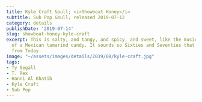 ```yaml
---
title: Kyle Craft &bull; <i>Showboat Honey</i>
subtitle: Sub Pop &bull; released 2019-07-12
category: details
publishDate: '2019-07-14'
slug: showboat-honey-kyle-craft
excerpt: This is salty, and tangy, and spicy, and sweet, like the musical equivalent
  of a Mexican tamarind candy. It sounds so Sixties and Seventies that it must be
  from Today.
image: "~/assets/images/details/2019/08/kyle-craft.jpg"
tags:
- Ty Segall
- T. Rex
- Hanni Al Khatib
- Kyle Craft
- Sub Pop
---
```


